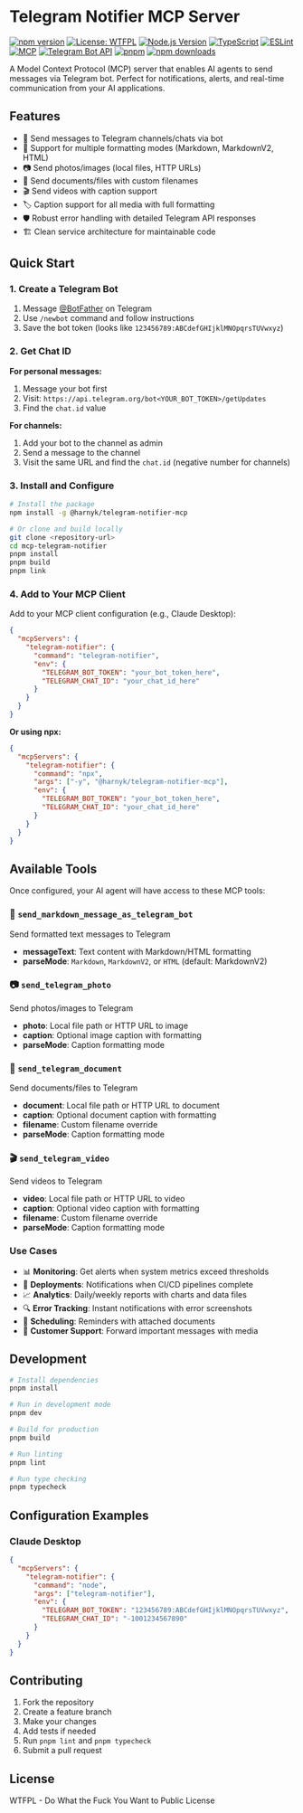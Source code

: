 # Telegram Notifier MCP Server

[![npm version](https://badge.fury.io/js/%40harnyk%2Ftelegram-notifier-mcp.svg)](https://badge.fury.io/js/%40harnyk%2Ftelegram-notifier-mcp)
[![License: WTFPL](https://img.shields.io/badge/License-WTFPL-brightgreen.svg)](http://www.wtfpl.net/about/)
[![Node.js Version](https://img.shields.io/badge/node-%3E%3D18.0.0-brightgreen)](https://nodejs.org/)
[![TypeScript](https://img.shields.io/badge/TypeScript-007ACC?logo=typescript&logoColor=white)](https://www.typescriptlang.org/)
[![ESLint](https://img.shields.io/badge/ESLint-4B32C3?logo=eslint&logoColor=white)](https://eslint.org/)
[![MCP](https://img.shields.io/badge/MCP-Model%20Context%20Protocol-blue)](https://modelcontextprotocol.io/)
[![Telegram Bot API](https://img.shields.io/badge/Telegram-Bot%20API-26A5E4?logo=telegram&logoColor=white)](https://core.telegram.org/bots/api)
[![pnpm](https://img.shields.io/badge/pnpm-F69220?logo=pnpm&logoColor=white)](https://pnpm.io/)
[![npm downloads](https://img.shields.io/npm/dm/@harnyk/telegram-notifier-mcp)](https://www.npmjs.com/package/@harnyk/telegram-notifier-mcp)

A Model Context Protocol (MCP) server that enables AI agents to send messages via Telegram bot. Perfect for notifications, alerts, and real-time communication from your AI applications.

## Features

- 📱 Send messages to Telegram channels/chats via bot
- 🎨 Support for multiple formatting modes (Markdown, MarkdownV2, HTML)
- 📷 Send photos/images (local files, HTTP URLs)
- 📁 Send documents/files with custom filenames
- 🎬 Send videos with caption support
- 🏷️ Caption support for all media with full formatting
- 🛡️ Robust error handling with detailed Telegram API responses
- 🏗️ Clean service architecture for maintainable code

## Quick Start

### 1. Create a Telegram Bot

1. Message [@BotFather](https://t.me/BotFather) on Telegram
2. Use `/newbot` command and follow instructions
3. Save the bot token (looks like `123456789:ABCdefGHIjklMNOpqrsTUVwxyz`)

### 2. Get Chat ID

**For personal messages:**
1. Message your bot first
2. Visit: `https://api.telegram.org/bot<YOUR_BOT_TOKEN>/getUpdates`
3. Find the `chat.id` value

**For channels:**
1. Add your bot to the channel as admin
2. Send a message to the channel
3. Visit the same URL and find the `chat.id` (negative number for channels)

### 3. Install and Configure

```bash
# Install the package
npm install -g @harnyk/telegram-notifier-mcp

# Or clone and build locally
git clone <repository-url>
cd mcp-telegram-notifier
pnpm install
pnpm build
pnpm link
```

### 4. Add to Your MCP Client

Add to your MCP client configuration (e.g., Claude Desktop):

```json
{
  "mcpServers": {
    "telegram-notifier": {
      "command": "telegram-notifier",
      "env": {
        "TELEGRAM_BOT_TOKEN": "your_bot_token_here",
        "TELEGRAM_CHAT_ID": "your_chat_id_here"
      }
    }
  }
}
```

**Or using npx:**

```json
{
  "mcpServers": {
    "telegram-notifier": {
      "command": "npx",
      "args": ["-y", "@harnyk/telegram-notifier-mcp"],
      "env": {
        "TELEGRAM_BOT_TOKEN": "your_bot_token_here", 
        "TELEGRAM_CHAT_ID": "your_chat_id_here"
      }
    }
  }
}
```

## Available Tools

Once configured, your AI agent will have access to these MCP tools:

### 📝 `send_markdown_message_as_telegram_bot`
Send formatted text messages to Telegram
- **messageText**: Text content with Markdown/HTML formatting
- **parseMode**: `Markdown`, `MarkdownV2`, or `HTML` (default: MarkdownV2)

### 📷 `send_telegram_photo` 
Send photos/images to Telegram
- **photo**: Local file path or HTTP URL to image
- **caption**: Optional image caption with formatting
- **parseMode**: Caption formatting mode

### 📁 `send_telegram_document`
Send documents/files to Telegram  
- **document**: Local file path or HTTP URL to document
- **caption**: Optional document caption with formatting
- **filename**: Custom filename override
- **parseMode**: Caption formatting mode

### 🎬 `send_telegram_video`
Send videos to Telegram
- **video**: Local file path or HTTP URL to video
- **caption**: Optional video caption with formatting
- **filename**: Custom filename override
- **parseMode**: Caption formatting mode

### Use Cases

- 📊 **Monitoring**: Get alerts when system metrics exceed thresholds
- 🚀 **Deployments**: Notifications when CI/CD pipelines complete
- 📈 **Analytics**: Daily/weekly reports with charts and data files
- 🔍 **Error Tracking**: Instant notifications with error screenshots  
- 📅 **Scheduling**: Reminders with attached documents
- 💬 **Customer Support**: Forward important messages with media

## Development

```bash
# Install dependencies
pnpm install

# Run in development mode
pnpm dev

# Build for production
pnpm build

# Run linting
pnpm lint

# Run type checking  
pnpm typecheck
```

## Configuration Examples

### Claude Desktop

```json
{
  "mcpServers": {
    "telegram-notifier": {
      "command": "node",
      "args": ["telegram-notifier"],
      "env": {
        "TELEGRAM_BOT_TOKEN": "123456789:ABCdefGHIjklMNOpqrsTUVwxyz",
        "TELEGRAM_CHAT_ID": "-1001234567890"
      }
    }
  }
}
```

## Contributing

1. Fork the repository
2. Create a feature branch
3. Make your changes
4. Add tests if needed
5. Run `pnpm lint` and `pnpm typecheck`
6. Submit a pull request

## License

WTFPL - Do What the Fuck You Want to Public License
